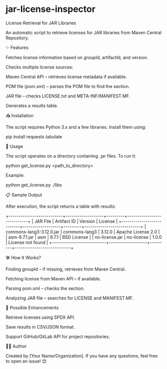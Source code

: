 # jar-license-inspector

License Retrieval for JAR Libraries

An automatic script to retrieve licenses for JAR libraries from Maven Central Repository.

✨ Features

Fetches license information based on groupId, artifactId, and version.

Checks multiple license sources:

Maven Central API – retrieves license metadata if available.

POM file (pom.xml) – parses the POM file to find the <licenses> section.

JAR file – checks LICENSE.txt and META-INF/MANIFEST.MF.

Generates a results table.

📥 Installation

The script requires Python 3.x and a few libraries. Install them using:

pip install requests tabulate

🚀 Usage

The script operates on a directory containing .jar files. To run it:

python get_license.py <path_to_directory>

Example:

python get_license.py ./libs

📋 Sample Output

After execution, the script returns a table with results:

+---------------------------+-------------------+---------+----------------------------+
| JAR File                  | Artifact ID       | Version | License                     |
+---------------------------+-------------------+---------+----------------------------+
| commons-lang3-3.12.0.jar  | commons-lang3     | 3.12.0  | Apache License 2.0         |
| asm-9.7.1.jar            | asm               | 9.7.1   | BSD License                |
| no-license.jar           | no-license        | 1.0.0   | License not found          |
+---------------------------+-------------------+---------+----------------------------+

🛠 How It Works?

Finding groupId – if missing, retrieves from Maven Central.

Fetching license from Maven API – if available.

Parsing pom.xml – checks the <licenses> section.

Analyzing JAR file – searches for LICENSE and MANIFEST.MF.

🔄 Possible Enhancements

Retrieve licenses using SPDX API.

Save results in CSV/JSON format.

Support GitHub/GitLab API for project repositories.

👨‍💻 Author

Created by [Your Name/Organization]. If you have any questions, feel free to open an issue! 😊
